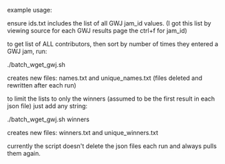 example usage:

ensure ids.txt includes the list of all GWJ jam_id values.
(I got this list by viewing source for each GWJ results page the ctrl+f for jam_id)

to get list of ALL contributors, then sort by number of times they entered a GWJ jam, run:

./batch_wget_gwj.sh

creates new files: names.txt and unique_names.txt (files deleted and rewritten after each run)

to limit the lists to only the winners (assumed to be the first result in each json file) just add any string:

./batch_wget_gwj.sh winners

creates new files: winners.txt and unique_winners.txt


currently the script doesn't delete the json files each run and always pulls them again.  
